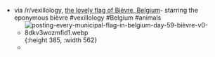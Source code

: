 - via /r/vexillology, [the lovely flag of Bièvre, Belgium](https://www.reddit.com/r/vexillology/comments/1er7rr5/posting_every_municipal_flag_in_belgium_day_59/)- starring the eponymous bièvre #vexillology #Belgium #animals
	- ![posting-every-municipal-flag-in-belgium-day-59-bièvre-v0-8dkv3wozmfid1.webp](../assets/posting-every-municipal-flag-in-belgium-day-59-bièvre-v0-8dkv3wozmfid1_1723913963133_0.webp){:height 385, :width 562}
	-